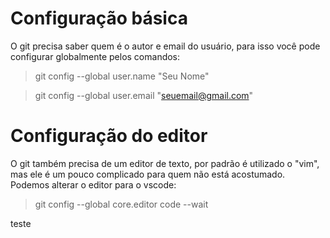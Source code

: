 # Configuração básica

O git precisa saber quem é o autor e email do usuário, para isso você pode configurar globalmente pelos comandos:

> git config --global user.name "Seu Nome"

> git config --global user.email "seuemail@gmail.com"

# Configuração do editor

O git também precisa de um editor de texto, por padrão é utilizado o "vim", mas ele é um pouco complicado para quem não está acostumado. Podemos alterar o editor para o vscode:

> git config --global core.editor code --wait

teste
